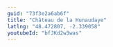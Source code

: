 ```yaml
---
guid: "73f3e2a6ab6f"
title: "Château de la Hunaudaye"
latlng: "48.472807, -2.339058"
youtubeId: "bfJKd2w3was" 
---
```

